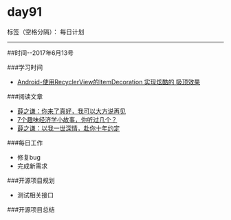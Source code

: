 # day91

标签（空格分隔）： 每日计划

---
##时间--2017年6月13号

###学习时间<br>
* [Android-使用RecyclerView的ItemDecoration 实现炫酷的 吸顶效果][1]

###阅读文章<br>
* [薛之谦：你来了真好，我可以大方说再见][2]
* [7个趣味经济学小故事，你听过几个？][3]
* [薛之谦：以我一世深情，赴你十年约定][4]

###每日工作<br>
* 修复bug
* 完成新需求

###开源项目规划
* 测试相关接口

###开源项目总结


  [1]: http://blog.csdn.net/cjm2484836553/article/details/53453982
  [2]: http://www.jianshu.com/p/1057f6400cf8
  [3]: http://www.jianshu.com/p/5781c6646477
  [4]: http://www.jianshu.com/p/af378c4a15f3
